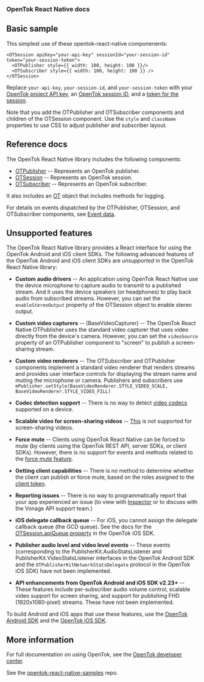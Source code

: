 ### OpenTok React Native docs

## Basic sample

This simplest use of these opentok-react-native componenents:

```
<OTSession apiKey="your-api-key" sessionId="your-session-id" token="your-session-token">
  <OTPublisher style={{ width: 100, height: 100 }}/>
  <OTSubscriber style={{ width: 100, height: 100 }} />
</OTSession>
```

Replace `your-api-key`, `your-session-id`, and `your-session-token` with your
[OpenTok project API key](https://tokbox.com/account/),
an [OpenTok session ID](https://tokbox.com/developer/guides/create-session/),
and a [token for the session](https://tokbox.com/developer/guides/create-token/).

Note that you add the OTPublisher and OTSubscriber components and children of
the OTSession component. Use the `style` and `className` properties to use CSS
to adjust publisher and subscriber layout.

## Reference docs 

The OpenTok React Native library includes the following components:

* [OTPublisher](./OTPublisher.md) -- Represents an OpenTok publisher.
* [OTSession](./OTSession.md) -- Represents an OpenTok session.
* [OTSubscriber](./OTSubscriber.md) -- Represents an OpenTok subscriber.

It also includes an [OT](./OT.md) object that includes methods for logging.

For details on events dispatched by the OTPublisher, OTSession, and OTSubscriber
components, see [Event data](./EventData.md).

## Unsupported features

The OpenTok React Native library provides a React interface for using the
OpenTok Android and iOS client SDKs. The following advanced features of the OpenTok Android and
iOS client SDKs are *unsupported* in the OpenTok React Native library:

* **Custom audio drivers** -- An application using OpenTok React Native use the device microphone
to capture audio to transmit to a published stream. And it uses the device speakers (or headphones)
to play back audio from subscribed streams. However, you can set the `enableStereoOutput` property
of the OTSession object to enable stereo output.

* **Custom video capturers** -- (BaseVideoCapturer) -- The OpenTok React Native OTPublisher uses
the standard video capturer that uses video directly from the device's camera. However, you can set
the `videoSource` property of an OTPublisher component to "screen" to publish a screen-sharing stream.

* **Custom video renderers** -- The OTSubscriber and OTPublisher components implement a standard
video renderer that renders streams and provides user interface controls for displaying
the stream name and muting the microphone or camera. Publishers and subscribers use
  `mPublisher.setStyle(BaseVideoRenderer.STYLE_VIDEO_SCALE, BaseVideoRenderer.STYLE_VIDEO_FILL)`
  
* **Codec detection support** -- There is no way to detect
[video codecs](https://tokbox.com/developer/guides/codecs/) supported on a device.

* **Scalable video for screen-sharing videos** -- [This](https://tokbox.com/developer/guides/scalable-video/)
is not supported for screen-sharing videos.

* **Force mute** -- Clients using OpenTok React Native can be forced to mute
(by clients using the OpenTok REST API, server SDKs, or client SDKs). However, there is
no support for events and methods related to the
[force mute feature](https://tokbox.com/developer/guides/moderation/#force_mute). 

* **Getting client capabilities** -- There is no method to determine whether the client
can publish or force mute, based on the roles assigned to the
[client token](https://tokbox.com/developer/guides/create-token).

* **Reporting issues** -- There is no way to programmatically report that your app experienced an issue
(to view with [Inspector](http://tokbox.com/developer/tools/Inspector) or to discuss with
the Vonage API support team.)
 
* **iOS delegate callback queue** -- For iOS, you cannot assign the delegate callback queue (the
GCD queue). See the docs for the
[OTSession.apiQueue property](https://tokbox.com/developer/sdks/ios/reference/Classes/OTSession.html#//api/name/apiQueue)
in the OpenTok iOS SDK.

* **Publisher audio level and video level events** -- These events (corresponding to the 
PublisherKit.AudioStatsListener and PublisherKit.VideoStatsListener interfaces in the OpenTok Android
SDK and the `OTPublisherKitNetworkStatsDelegate` protocol in the OpenTok iOS SDK) have not been
implemented.

* **API enhancements from OpenTok Android and iOS SDK v2.23+** -- These features include
per-subscriber audio volume control, scalable video support for screen sharing, and support
for publishing FHD (1920x1080-pixel) streams. These have not been implemented.

To build Android and iOS apps that use these features, use the
[OpenTok Android SDK](https://tokbox.com/developer/sdks/android/)
and the [OpenTok iOS SDK](https://tokbox.com/developer/sdks/ios/).

## More information

For full documentation on using OpenTok, see the [OpenTok developer center](https://tokbox.com/developer).

See the [opentok-react-native-samples](https://github.com/opentok/opentok-react-native-samples) repo.
